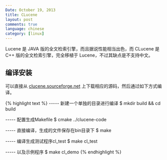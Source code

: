 ```yaml
---
Date: October 19, 2013
title: CLucene
layout: post
comments: true
language: chinese
category: [linux]
---
```






Lucene 是 JAVA 版的全文检索引擎，而且据说性能相当出色，而 CLucene 是 C++ 版的全文检索引擎，完全移植于 Lucene，不过其缺点是不支持中文。



<!-- more -->





## 编译安装

可以直接从 [clucene.sourceforge.net](http://clucene.sourceforge.net/download.shtml) 上下载相应的源码，然后通过如下方式编译。

{% highlight text %}
----- 新建一个单独的目录进行编译
$ mkdir build && cd build

----- 配置生成Makefile
$ cmake ../clucene-code

----- 直接编译，生成的文件保存在bin目录下
$ make

----- 编译生成测试程序cl_test
$ make cl_test

----- 以及示例程序
$ make cl_demo
{% endhighlight %}

<!--
很不错的文章
http://www.cnblogs.com/forfuture1978/archive/2010/06/13/1757479.html

SCWS
-->

